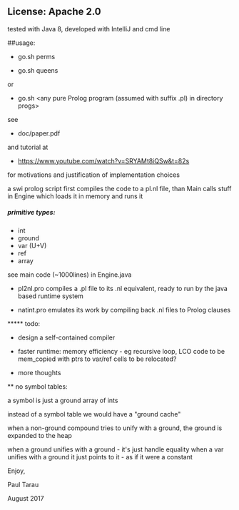 ## License: Apache 2.0

tested with Java 8, developed with IntelliJ and cmd line

##usage:

* go.sh perms

* go.sh queens

or

* go.sh <any pure Prolog program (assumed with suffix .pl) in directory progs>

see

* doc/paper.pdf

and tutorial at

* https://www.youtube.com/watch?v=SRYAMt8iQSw&t=82s

for motivations and justification of implementation choices

a swi prolog script first compiles the code to a pl.nl
file, than Main calls stuff in Engine which loads it in memory
and runs it

##### primitive types:

* int
* ground
* var (U+V)
* ref
* array

see main code (~1000lines) in Engine.java

* pl2nl.pro compiles a .pl file to its .nl equivalent, ready to run by
the java based runtime system

* natint.pro emulates its work by compiling back .nl files to Prolog clauses


***** todo:

* design a self-contained compiler
* faster runtime:
    memory efficiency - eg recursive loop, LCO
    code to be mem_copied with ptrs to var/ref cells to be relocated?

* more thoughts

** no symbol tables:

a symbol is just a ground array of ints

instead of a symbol table we would have a "ground cache"

when a non-ground compound tries to unify with a ground, the ground is
expanded to the heap

when a ground unifies with a ground - it's just handle equality
when a var unifies with a ground it just points to it - as if it were a constant


Enjoy,

Paul Tarau

August 2017


